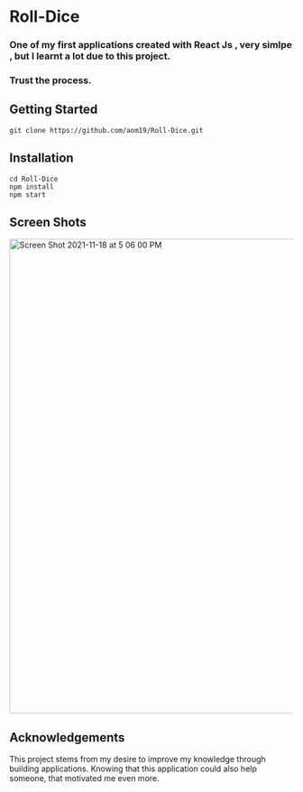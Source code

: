 # Roll-Dice

### One of my first applications created with React Js , very simlpe , but I learnt a lot due to this project.
### Trust the process.


## Getting Started
``` git clone https://github.com/aom19/Roll-Dice.git ```


## Installation
```
cd Roll-Dice
npm install 
npm start

```

## Screen Shots
<img width="841" alt="Screen Shot 2021-11-18 at 5 06 00 PM" src="https://user-images.githubusercontent.com/39848284/142441114-19732d7c-64f8-4de9-b8ca-5dfdad9aa700.png">




## Acknowledgements
This project stems from my desire to improve my knowledge through building applications.
Knowing that this application could also help someone, that motivated me even more.

